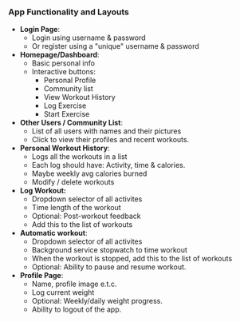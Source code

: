 ### App Functionality and Layouts

- **Login Page**:
    - Login using username & password
    - Or register using a "unique" username & password
- **Homepage/Dashboard**:
    - Basic personal info
    - Interactive buttons:
        - Personal Profile
        -  Community list
        -  View Workout History
        -  Log Exercise
        -  Start Exercise
-  **Other Users / Community List**:
    - List of all users with names and their pictures
    - Click to view their profiles and recent workouts.
- **Personal Workout History**:
    - Logs all the workouts in a list
    - Each log should have: Activity, time & calories.
    - Maybe weekly avg calories burned
    - Modify / delete workouts
- **Log Workout:**
    - Dropdown selector of all activites
    - Time length of the workout
    - Optional: Post-workout feedback
    - Add this to the list of workouts
- **Automatic workout**:
    - Dropdown selector of all activites
    - Background service stopwatch to time workout
    - When the workout is stopped, add this to the list of workouts
    - Optional: Ability to pause and resume workout. 
- **Profile Page**:
    - Name, profile image e.t.c.
    - Log current weight
    - Optional: Weekly/daily weight progress.
    - Ability to logout of the app.
